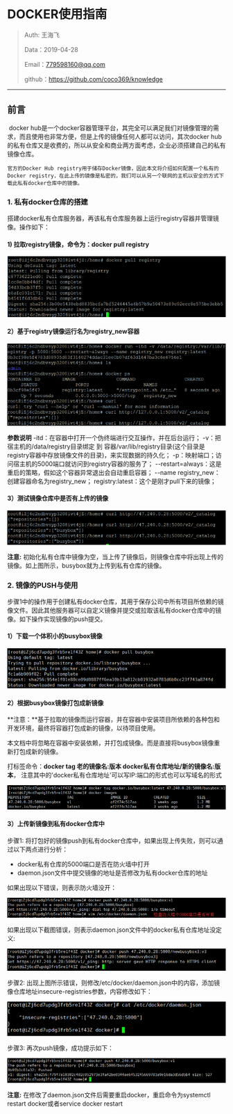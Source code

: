 # DOCKER使用指南

> Auth: 王海飞
>
> Data：2019-04-28
>
> Email：779598160@qq.com
>
> github：https://github.com/coco369/knowledge
>
>

------

## 前言

​        docker hub是一个docker容器管理平台，其完全可以满足我们对镜像管理的需求，而且使用也非常方便，但是上传的镜像任何人都可以访问，其次docker hub的私有仓库又是收费的，所以从安全和商业两方面考虑，企业必须搭建自己的私有镜像仓库。

 	官方的Docker Hub registry用于储存Docker镜像，因此本文将介绍如何配置一个私有的Docker registry，在此上传的镜像是私密的，我们可以从另一个联网的主机以安全的方式下载此私有docker仓库中的镜像。

### 1. 私有docker仓库的搭建

搭建docker私有仓库服务器，再该私有仓库服务器上运行registry容器并管理镜像。操作如下：

#### 1)  拉取registry镜像，命令为：docker pull registry

![图](images/1pull_registry.png)

#### 2）基于registry镜像运行名为registry_new容器

![图](images/2run_contains.png)

**参数说明**
-itd：在容器中打开一个伪终端进行交互操作，并在后台运行；
-v：把宿主机的/data/registry目录绑定 到 容器/var/lib/registry目录(这个目录是registry容器中存放镜像文件的目录)，来实现数据的持久化；
-p：映射端口；访问宿主机的5000端口就访问到registry容器的服务了；
--restart=always：这是重启的策略，假如这个容器异常退出会自动重启容器；
--name registry_new：创建容器命名为registry_new；
registry:latest：这个是刚才pull下来的镜像；

#### 3）测试镜像仓库中是否有上传的镜像

![图](images/3.curl_regitries.png)

**注意:** 初始化私有仓库中镜像为空，当上传了镜像后，则镜像仓库中将出现上传的镜像。如上图所示，busybox就为上传到私有仓库的镜像。

### 2. 镜像的PUSH与使用

​        步骤1中的操作用于创建私有docker仓库，其用于保存公司中所有项目所依赖的镜像文件。因此其他服务器可以自定义镜像并提交或拉取该私有docker仓库中的镜像。如下操作实现镜像的push提交。

#### 1）下载一个体积小的busybox镜像

**![图](images/1client_pull_busybox.png)**

#### 2）根据busybox镜像打包成新镜像

**注意：**基于拉取的镜像而运行容器，并在容器中安装项目所依赖的各种包和开发环境，最终将容器打包成新的镜像，以待项目使用。

本文档中将忽略在容器中安装依赖，并打包成镜像。而是直接将busybox镜像重新打包成新的镜像。

打标签命令：**docker tag 老的镜像名:版本 docker私有仓库地址/新的镜像名:版本**， 注意其中的'docker私有仓库地址'可以写IP:端口的形式也可以写域名的形式

![图](images/2client_tag_busybox.png)

#### 3）上传新镜像到私有docker仓库中

步骤1: 将打包好的镜像push到私有docker仓库中，如果出现上传失败，则可以通过以下两点进行分析：

- docker私有仓库的5000端口是否在防火墙中打开
- daemon.json文件中提交镜像的地址是否修改为私有docker仓库的地址

如果出现以下错误，则表示防火墙没开：

![图](images/3client_push_busybox.png)

如果出现以下截图错误，则表示daemon.json文件中的docker私有仓库地址没定义:

![图](images/6client_push_busybox.png)

步骤2: 出现上图所示错误，则修改/etc/docker/daemon.json中的内容，添加镜像仓库地址insecure-registries参数，内容修改如下：

![图](images/4client_docker_daemon.png)

步骤3: 再次push镜像，成功提示如下：

![图](images/5client_push_busybox.png)

**注意:** 在修改了daemon.json文件后需要重启docker，重启命令为systemctl restart docker或者service docker restart

